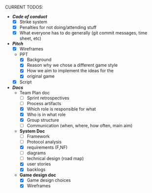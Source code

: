 CURRENT TODOS:
- ***Code of conduct***
  - [X] Strike system
  - [X] Penalties for not doing/attending stuff
  - [X] What everyone has to do generally (git commit messages, time sheet, etc)
- ***Pitch***
  - [X] Wireframes
  - PPT
    - [X] Background
    - [X] Reason why we chose a different game style
    - [X] How we aim to implement the ideas for the
    - [X] original game
  - [X] Script
- ***Docs***
  - Team Plan doc
    - [ ] Sprint retrospectives
    - [ ] Process artifacts
    - [X] Which role is responsible for what
    - [X] Who is in what role
    - [X] Group structure
    - [ ] Communication (when, where, how often, main aim)
  - **System Doc**
    - [ ] Framework
    - [ ] Protocol analysis
    - [X] requirements (F,NF)
    - [ ] diagrams
    - [ ] technical design (road map)
    - [X] user stories
    - [X] backlogs
  - **Game design doc**
    - [X] Game design choices
    - [X] Wireframes